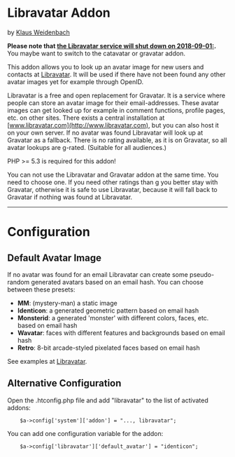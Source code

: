# Libravatar Addon
by [Klaus Weidenbach](http://friendica.dszdw.net/profile/klaus)

**Please note that [the Libravatar service will shut down on 2018-09-01:](https://blog.libravatar.org/posts/Libravatar.org_is_shutting_down_on_2018-09-01/).**
You maybe want to switch to the catavatar or gravatar addon.

This addon allows you to look up an avatar image for new users and contacts at [Libravatar](http://www.libravatar.com). It will be used if there have not been found any other avatar images yet for example through OpenID.

Libravatar is a free and open replacement for Gravatar. It is a service where people can store an avatar image for their email-addresses. These avatar images can get looked up for example in comment functions, profile pages, etc. on other sites. There exists a central installation at [www.libravatar.com](http://www.libravatar.com), but you can also host it on your own server. If no avatar was found Libravatar will look up at Gravatar as a fallback.
There is no rating available, as it is on Gravatar, so all avatar lookups are g-rated. (Suitable for all audiences.)

PHP >= 5.3 is required for this addon!

You can not use the Libravatar and Gravatar addon at the same time. You need to choose one. If you need other ratings than g you better stay with Gravatar, otherwise it is safe to use Libravatar, because it will fall back to Gravatar if nothing was found at Libravatar.

* * *

# Configuration
## Default Avatar Image
If no avatar was found for an email Libravatar can create some pseudo-random generated avatars based on an email hash. You can choose between these presets:

* __MM__: (mystery-man) a static image
* __Identicon__: a generated geometric pattern based on email hash
* __Monsterid__: a generated 'monster' with different colors, faces, etc. based on email hash
* __Wavatar__: faces with different features and backgrounds based on email hash
* __Retro__: 8-bit arcade-styled pixelated faces based on email hash

See examples at [Libravatar][1].

## Alternative Configuration
Open the .htconfig.php file and add "libravatar" to the list of activated addons:

        $a->config['system']['addon'] = "..., libravatar";

You can add one configuration variable for the addon:

        $a->config['libravatar']['default_avatar'] = "identicon";

[1]: http://wiki.libravatar.org/api/ "See API documentation at Libravatar for more information"
